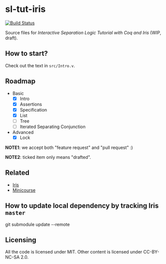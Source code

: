 # sl-tut-iris

[![Build Status](https://travis-ci.org/izgzhen/sl-tut-iris.svg?branch=master)](https://travis-ci.org/izgzhen/sl-tut-iris)

Source files for *Interactive Separation Logic Tutorial with Coq and Iris* (WIP, draft).

## How to start?

Check out the text in `src/Intro.v`.

## Roadmap

* Basic
  - [x] Intro
  - [x] Assertions
  - [x] Specification
  - [x] List
  - [ ] Tree
  - [ ] Iterated Separating Conjunction
* Advanced
  - [x] Lock

**NOTE1**: we accept both "feature request" and "pull request" :)

**NOTE2**: ticked item only means "drafted".

## Related

- [Iris](https://gitlab.mpi-sws.org/FP/iris-coq)
- [Minicourse](http://www.cs.cmu.edu/afs/cs.cmu.edu/project/fox-19/member/jcr/www15818As2009/cs818A3-09.html)

## How to update local dependency by tracking Iris `master`

   git submodule update --remote

## Licensing

All the code is licensed under MIT. Other content is licensed under CC-BY-NC-SA 2.0.
